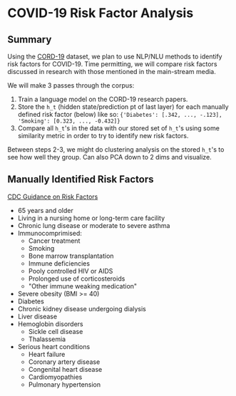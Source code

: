 # COVID-19 Risk Factor Analysis 

## Summary 
Using the [CORD-19](https://www.kaggle.com/allen-institute-for-ai/CORD-19-research-challenge/tasks)
dataset, we plan to use NLP/NLU methods to identify risk factors for COVID-19. Time permitting, 
we will compare risk factors discussed in research with those mentioned 
in the main-stream media. 

We will make 3 passes through the corpus: 

1. Train a language model on the CORD-19 research papers. 
2. Store the `h_t` (hidden state/prediction pt of last layer) for each manually defined risk factor (below) 
like so: `{'Diabetes': [.342, ..., -.123], 'Smoking': [0.323, ..., -0.432]}`
3. Compare all `h_t`'s in the data with our stored set of `h_t`'s
using some similarity metric in order to try to identify new risk factors. 

Between steps 2-3, we might do clustering analysis on the stored 
`h_t`'s to see how well they group. Can also PCA down to 2 dims 
and visualize. 

## Manually Identified Risk Factors 
[CDC Guidance on Risk Factors](https://www.cdc.gov/coronavirus/2019-ncov/need-extra-precautions/people-at-higher-risk.html)
* 65 years and older
* Living in a nursing home or long-term care facility
* Chronic lung disease or moderate to severe asthma 
* Immunocomprimised:
    - Cancer treatment
    - Smoking 
    - Bone marrow transplantation 
    - Immune deficiencies 
    - Pooly controlled HIV or AIDS
    - Prolonged use of corticosteroids 
    - "Other immune weaking medication"
* Severe obesity (BMI >= 40)
* Diabetes 
* Chronic kidney disease undergoing dialysis 
* Liver disease 
* Hemoglobin disorders 
    - Sickle cell disease 
    - Thalassemia 
* Serious heart conditions 
    - Heart failure 
    - Coronary artery disease 
    - Congenital heart disease 
    - Cardiomyopathies 
    - Pulmonary hypertension 